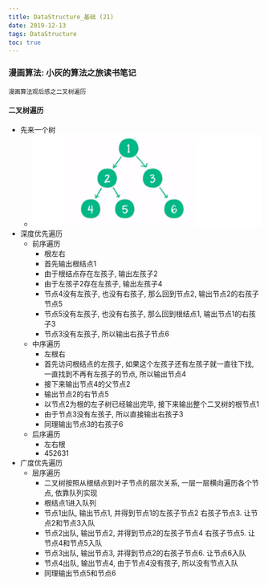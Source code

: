 ```yaml
---
title: DataStructure_基础 (21)
date: 2019-12-13
tags: DataStructure
toc: true
---
```


### 漫画算法: 小灰的算法之旅读书笔记
    漫画算法观后感之二叉树遍历

<!-- more -->

#### 二叉树遍历
- 先来一个树
    * ![一个普通的树](/img/20191213_1.png)
- 深度优先遍历
    * 前序遍历
        * 根左右
        * 首先输出根结点1
        * 由于根结点存在左孩子, 输出左孩子2
        * 由于左孩子2存在左孩子, 输出左孩子4
        * 节点4没有左孩子, 也没有右孩子, 那么回到节点2, 输出节点2的右孩子节点5
        * 节点5没有左孩子, 也没有右孩子, 那么回到根结点1, 输出节点1的右孩子3
        * 节点3没有左孩子, 所以输出右孩子节点6
    * 中序遍历
        * 左根右
        * 首先访问根结点的左孩子, 如果这个左孩子还有左孩子就一直往下找, 一直找到不再有左孩子的节点, 所以输出节点4
        * 接下来输出节点4的父节点2
        * 输出节点2的右节点5
        * 以节点2为根的左子树已经输出完毕, 接下来输出整个二叉树的根节点1
        * 由于节点3没有左孩子, 所以直接输出右孩子3
        * 同理输出节点3的右孩子6
    * 后序遍历
        * 左右根
        * 452631
- 广度优先遍历
    * 层序遍历
        * 二叉树按照从根结点到叶子节点的层次关系, 一层一层横向遍历各个节点, 依靠队列实现
        * 根结点1进入队列
        * 节点1出队, 输出节点1, 并得到节点1的左孩子节点2 右孩子节点3. 让节点2和节点3入队
        * 节点2出队, 输出节点2, 并得到节点2的左孩子节点4 右孩子节点5. 让节点4和节点5入队
        * 节点3出队, 输出节点3, 并得到节点2的右孩子节点6. 让节点6入队
        * 节点4出队, 输出节点4, 由于节点4没有孩子, 所以没有节点入队
        * 同理输出节点5和节点6

